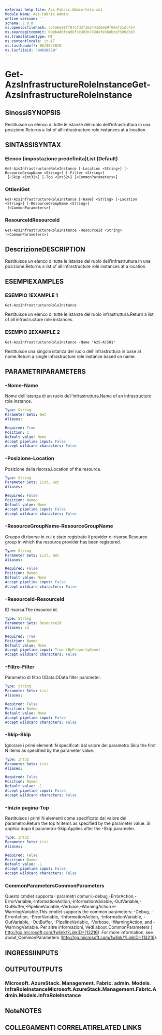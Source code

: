 ```yaml
---
external help file: Azs.Fabric.Admin-help.xml
Module Name: Azs.Fabric.Admin
online version: ''
schema: 2.0.0
ms.openlocfilehash: c5fe6e28ff87cfd3f365441d0e09f09ef21dc454
ms.sourcegitcommit: 09eb4dbfcad6fce303b793dafe9bebdef589db03
ms.translationtype: MT
ms.contentlocale: it-IT
ms.lasthandoff: 08/08/2020
ms.locfileid: "94030559"
---
```

# <span data-ttu-id="97534-101">Get-AzsInfrastructureRoleInstance</span><span class="sxs-lookup"><span data-stu-id="97534-101">Get-AzsInfrastructureRoleInstance</span></span>

## <span data-ttu-id="97534-102">Sinossi</span><span class="sxs-lookup"><span data-stu-id="97534-102">SYNOPSIS</span></span>
<span data-ttu-id="97534-103">Restituisce un elenco di tutte le istanze del ruolo dell'infrastruttura in una posizione.</span><span class="sxs-lookup"><span data-stu-id="97534-103">Returns a list of all infrastructure role instances at a location.</span></span>

## <span data-ttu-id="97534-104">SINTASSI</span><span class="sxs-lookup"><span data-stu-id="97534-104">SYNTAX</span></span>

### <span data-ttu-id="97534-105">Elenco (impostazione predefinita)</span><span class="sxs-lookup"><span data-stu-id="97534-105">List (Default)</span></span>
```
Get-AzsInfrastructureRoleInstance [-Location <String>] [-ResourceGroupName <String>] [-Filter <String>]
 [-Skip <Int32>] [-Top <Int32>] [<CommonParameters>]
```

### <span data-ttu-id="97534-106">Ottieni</span><span class="sxs-lookup"><span data-stu-id="97534-106">Get</span></span>
```
Get-AzsInfrastructureRoleInstance [-Name] <String> [-Location <String>] [-ResourceGroupName <String>]
 [<CommonParameters>]
```

### <span data-ttu-id="97534-107">ResourceId</span><span class="sxs-lookup"><span data-stu-id="97534-107">ResourceId</span></span>
```
Get-AzsInfrastructureRoleInstance -ResourceId <String> [<CommonParameters>]
```

## <span data-ttu-id="97534-108">Descrizione</span><span class="sxs-lookup"><span data-stu-id="97534-108">DESCRIPTION</span></span>
<span data-ttu-id="97534-109">Restituisce un elenco di tutte le istanze del ruolo dell'infrastruttura in una posizione.</span><span class="sxs-lookup"><span data-stu-id="97534-109">Returns a list of all infrastructure role instances at a location.</span></span>

## <span data-ttu-id="97534-110">ESEMPI</span><span class="sxs-lookup"><span data-stu-id="97534-110">EXAMPLES</span></span>

### <span data-ttu-id="97534-111">ESEMPIO 1</span><span class="sxs-lookup"><span data-stu-id="97534-111">EXAMPLE 1</span></span>
```
Get-AzsInfrastructureRoleInstance
```

<span data-ttu-id="97534-112">Restituisce un elenco di tutte le istanze del ruolo infrastruttura.</span><span class="sxs-lookup"><span data-stu-id="97534-112">Return a list of all infrastructure role instances.</span></span>

### <span data-ttu-id="97534-113">ESEMPIO 2</span><span class="sxs-lookup"><span data-stu-id="97534-113">EXAMPLE 2</span></span>
```
Get-AzsInfrastructureRoleInstance -Name "AzS-ACS01"
```

<span data-ttu-id="97534-114">Restituisce una singola istanza del ruolo dell'infrastruttura in base al nome.</span><span class="sxs-lookup"><span data-stu-id="97534-114">Return a single infrastructure role instance based on name.</span></span>

## <span data-ttu-id="97534-115">PARAMETRI</span><span class="sxs-lookup"><span data-stu-id="97534-115">PARAMETERS</span></span>

### <span data-ttu-id="97534-116">-Nome</span><span class="sxs-lookup"><span data-stu-id="97534-116">-Name</span></span>
<span data-ttu-id="97534-117">Nome dell'istanza di un ruolo dell'infrastruttura.</span><span class="sxs-lookup"><span data-stu-id="97534-117">Name of an infrastructure role instance.</span></span>

```yaml
Type: String
Parameter Sets: Get
Aliases:

Required: True
Position: 1
Default value: None
Accept pipeline input: False
Accept wildcard characters: False
```

### <span data-ttu-id="97534-118">-Posizione</span><span class="sxs-lookup"><span data-stu-id="97534-118">-Location</span></span>
<span data-ttu-id="97534-119">Posizione della risorsa.</span><span class="sxs-lookup"><span data-stu-id="97534-119">Location of the resource.</span></span>

```yaml
Type: String
Parameter Sets: List, Get
Aliases:

Required: False
Position: Named
Default value: None
Accept pipeline input: False
Accept wildcard characters: False
```

### <span data-ttu-id="97534-120">-ResourceGroupName</span><span class="sxs-lookup"><span data-stu-id="97534-120">-ResourceGroupName</span></span>
<span data-ttu-id="97534-121">Gruppo di risorse in cui è stato registrato il provider di risorse.</span><span class="sxs-lookup"><span data-stu-id="97534-121">Resource group in which the resource provider has been registered.</span></span>

```yaml
Type: String
Parameter Sets: List, Get
Aliases:

Required: False
Position: Named
Default value: None
Accept pipeline input: False
Accept wildcard characters: False
```

### <span data-ttu-id="97534-122">-ResourceId</span><span class="sxs-lookup"><span data-stu-id="97534-122">-ResourceId</span></span>
<span data-ttu-id="97534-123">ID risorsa.</span><span class="sxs-lookup"><span data-stu-id="97534-123">The resource id.</span></span>

```yaml
Type: String
Parameter Sets: ResourceId
Aliases: id

Required: True
Position: Named
Default value: None
Accept pipeline input: True (ByPropertyName)
Accept wildcard characters: False
```

### <span data-ttu-id="97534-124">-Filtro</span><span class="sxs-lookup"><span data-stu-id="97534-124">-Filter</span></span>
<span data-ttu-id="97534-125">Parametro di filtro OData.</span><span class="sxs-lookup"><span data-stu-id="97534-125">OData filter parameter.</span></span>

```yaml
Type: String
Parameter Sets: List
Aliases:

Required: False
Position: Named
Default value: None
Accept pipeline input: False
Accept wildcard characters: False
```

### <span data-ttu-id="97534-126">-Skip</span><span class="sxs-lookup"><span data-stu-id="97534-126">-Skip</span></span>
<span data-ttu-id="97534-127">Ignorare i primi elementi N specificati dal valore del parametro.</span><span class="sxs-lookup"><span data-stu-id="97534-127">Skip the first N items as specified by the parameter value.</span></span>

```yaml
Type: Int32
Parameter Sets: List
Aliases:

Required: False
Position: Named
Default value: -1
Accept pipeline input: False
Accept wildcard characters: False
```

### <span data-ttu-id="97534-128">-Inizio pagina</span><span class="sxs-lookup"><span data-stu-id="97534-128">-Top</span></span>
<span data-ttu-id="97534-129">Restituisce i primi N elementi come specificato dal valore del parametro.</span><span class="sxs-lookup"><span data-stu-id="97534-129">Return the top N items as specified by the parameter value.</span></span>
<span data-ttu-id="97534-130">Si applica dopo il parametro-Skip.</span><span class="sxs-lookup"><span data-stu-id="97534-130">Applies after the -Skip parameter.</span></span>

```yaml
Type: Int32
Parameter Sets: List
Aliases:

Required: False
Position: Named
Default value: -1
Accept pipeline input: False
Accept wildcard characters: False
```

### <span data-ttu-id="97534-131">CommonParameters</span><span class="sxs-lookup"><span data-stu-id="97534-131">CommonParameters</span></span>
<span data-ttu-id="97534-132">Questo cmdlet supporta i parametri comuni:-debug,-ErrorAction,-ErrorVariable,-InformationAction,-InformationVariable,-OutVariable,-OutBuffer,-PipelineVariable,-Verbose,-WarningAction e-WarningVariable.</span><span class="sxs-lookup"><span data-stu-id="97534-132">This cmdlet supports the common parameters: -Debug, -ErrorAction, -ErrorVariable, -InformationAction, -InformationVariable, -OutVariable, -OutBuffer, -PipelineVariable, -Verbose, -WarningAction, and -WarningVariable.</span></span> <span data-ttu-id="97534-133">Per altre informazioni, Vedi about_CommonParameters ( http://go.microsoft.com/fwlink/?LinkID=113216) .</span><span class="sxs-lookup"><span data-stu-id="97534-133">For more information, see about_CommonParameters (http://go.microsoft.com/fwlink/?LinkID=113216).</span></span>

## <span data-ttu-id="97534-134">INGRESSI</span><span class="sxs-lookup"><span data-stu-id="97534-134">INPUTS</span></span>

## <span data-ttu-id="97534-135">OUTPUT</span><span class="sxs-lookup"><span data-stu-id="97534-135">OUTPUTS</span></span>

### <span data-ttu-id="97534-136">Microsoft. AzureStack. Management. Fabric. admin. Models. InfraRoleInstance</span><span class="sxs-lookup"><span data-stu-id="97534-136">Microsoft.AzureStack.Management.Fabric.Admin.Models.InfraRoleInstance</span></span>

## <span data-ttu-id="97534-137">Note</span><span class="sxs-lookup"><span data-stu-id="97534-137">NOTES</span></span>

## <span data-ttu-id="97534-138">COLLEGAMENTI CORRELATI</span><span class="sxs-lookup"><span data-stu-id="97534-138">RELATED LINKS</span></span>
